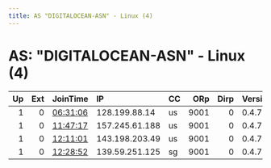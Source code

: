 ```yaml
---
title: AS "DIGITALOCEAN-ASN" - Linux (4)
---
```


# AS: "DIGITALOCEAN-ASN" - Linux (4)

|   Up |   Ext | JoinTime                                                                                              | IP             | CC   |   ORp |   Dirp | Version   | Contact                         | Nickname   |   eFamMembers |
|-----:|------:|:------------------------------------------------------------------------------------------------------|:---------------|:-----|------:|-------:|:----------|:--------------------------------|:-----------|--------------:|
|    1 |     0 | [06:31:06](https://nusenu.github.io/OrNetStats/w/relay/CDE7B9114749108B48B9D2896C6C5867A2F3C71B.html) | 128.199.88.14  | us   |  9001 |      0 | 0.4.7.13  | &lt;tarunsaini4000916@gmail.    | 1node4tb   |             1 |
|    1 |     0 | [11:47:17](https://nusenu.github.io/OrNetStats/w/relay/6832F460E27CFB6EA64D926206152F83F05A252F.html) | 157.245.61.188 | us   |  9001 |      0 | 0.4.7.13  | &lt;tarusaini9395@gmail.com&gt; | 2node4tb   |             1 |
|    1 |     0 | [12:11:01](https://nusenu.github.io/OrNetStats/w/relay/9C7BDB964D377FB1471E44940D7604A463FCAF77.html) | 143.198.203.49 | us   |  9001 |      0 | 0.4.7.13  | &lt;tarunsainirocks2002@gmai    | 3node4tb   |             1 |
|    1 |     0 | [12:28:52](https://nusenu.github.io/OrNetStats/w/relay/DD9871B2D571020AEE440F59C926CB493633B144.html) | 139.59.251.125 | sg   |  9001 |      0 | 0.4.7.13  | &lt;lexordcrypt@gmail.com&gt; @ | 4node4tb   |             1 |

